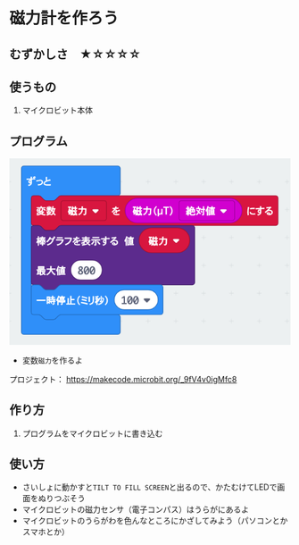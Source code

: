 # 磁力計を作ろう

## むずかしさ　★☆☆☆☆

## 使うもの
1. マイクロビット本体

## プログラム

![](./mag.png)

* 変数`磁力`を作るよ

プロジェクト： https://makecode.microbit.org/_9fV4v0igMfc8

## 作り方

1. プログラムをマイクロビットに書き込む

## 使い方

* さいしょに動かすと`TILT TO FILL SCREEN`と出るので、かたむけてLEDで画面をぬりつぶそう
* マイクロビットの磁力センサ（電子コンパス）はうらがにあるよ
* マイクロビットのうらがわを色んなところにかざしてみよう（パソコンとかスマホとか）

